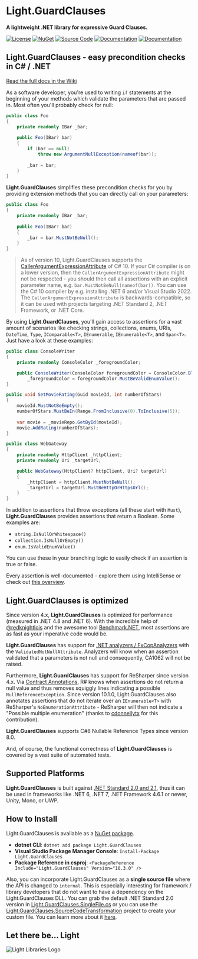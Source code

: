# Light.GuardClauses
**A lightweight .NET library for expressive Guard Clauses.** 

[![License](https://img.shields.io/badge/License-MIT-green.svg?style=for-the-badge)](https://github.com/feO2x/Light.GuardClauses/blob/master/LICENSE)
[![NuGet](https://img.shields.io/badge/NuGet-10.3.0-blue.svg?style=for-the-badge)](https://www.nuget.org/packages/Light.GuardClauses/)
[![Source Code](https://img.shields.io/badge/Source%20Code-10.3.0-blue.svg?style=for-the-badge)](https://github.com/feO2x/Light.GuardClauses/blob/master/Light.GuardClauses.SingleFile.cs)
[![Documentation](https://img.shields.io/badge/Docs-Wiki-yellowgreen.svg?style=for-the-badge)](https://github.com/feO2x/Light.GuardClauses/wiki)
[![Documentation](https://img.shields.io/badge/Docs-Changelog-yellowgreen.svg?style=for-the-badge)](https://github.com/feO2x/Light.GuardClauses/releases)

## Light.GuardClauses - easy precondition checks in C# / .NET

[Read the full docs in the Wiki](https://github.com/feO2x/Light.GuardClauses/wiki)

As a software developer, you're used to writing `if` statements at the beginning of your methods which validate the parameters that are passed in. Most often you'll probably check for null:

```csharp
public class Foo
{
    private readonly IBar _bar;
    
    public Foo(IBar? bar)
    {
        if (bar == null)
            throw new ArgumentNullException(nameof(bar));
        
        _bar = bar;
    }
}
```

**Light.GuardClauses** simplifies these precondition checks for you by providing extension methods that you can directly call on your parameters:

```csharp
public class Foo
{
    private readonly IBar _bar;
    
    public Foo(IBar? bar)
    {
        _bar = bar.MustNotBeNull();
    }
}
```

> As of version 10, Light.GuardClauses supports the [CallerArgumentExpressionAttribute](https://docs.microsoft.com/en-us/dotnet/api/system.runtime.compilerservices.callerargumentexpressionattribute) of C# 10. If your C# compiler is on a lower version, then the `CallerArgumentExpressionAttribute` might not be respected - you should then call all assertions with an explicit parameter name, e.g. `bar.MustNotBeNull(nameof(bar))`. You can use the C# 10 compiler by e.g. installing .NET 6 and/or Visual Studio 2022. The `CallerArgumentExpressionAttribute` is backwards-compatible, so it can be used with projects targeting .NET Standard 2, .NET Framework, or .NET Core.

By using **Light.GuardClauses**, you'll gain access to assertions for a vast amount of scenarios like checking strings, collections, enums, URIs, `DateTime`, `Type`, `IComparable<T>`, `IEnumerable`, `IEnumerable<T>`, and `Span<T>`. Just have a look at these examples:

```csharp
public class ConsoleWriter
{
    private readonly ConsoleColor _foregroundColor;

    public ConsoleWriter(ConsoleColor foregroundColor = ConsoleColor.Black) =>
        _foregroundColor = foregroundColor.MustBeValidEnumValue();
}
```

```csharp
public void SetMovieRating(Guid movieId, int numberOfStars)
{
    movieId.MustNotBeEmpty();
    numberOfStars.MustBeIn(Range.FromInclusive(0).ToInclusive(5));
    
    var movie = _movieRepo.GetById(movieId);
    movie.AddRating(numberOfStars);
}
```

```csharp
public class WebGateway
{
    private readonly HttpClient _httpClient;
    private readonly Uri _targetUrl;

    public WebGateway(HttpClient? httpClient, Uri? targetUrl)
    {
        _httpClient = httpClient.MustNotBeNull();
        _targetUrl = targetUrl.MustBeHttpOrHttpsUrl();
    }
}
```

In addition to assertions that throw exceptions (all these start with `Must`), **Light.GuardClauses** provides assertions that return a Boolean. Some examples are:
- `string.IsNullOrWhitespace()`
- `collection.IsNullOrEmpty()`
- `enum.IsValidEnumValue()`

You can use these in your branching logic to easily check if an assertion is true or false. 

Every assertion is well-documented - explore them using IntelliSense or check out [this overview](https://github.com/feO2x/Light.GuardClauses/wiki/Overview-of-All-Assertions).

## Light.GuardClauses is optimized

Since version 4.x, **Light.GuardClauses** is optimized for performance (measured in .NET 4.8 and .NET 6). With the incredible help of [@redknightlois](https://github.com/redknightlois) and the awesome tool [Benchmark.NET](https://github.com/dotnet/BenchmarkDotNet), most assertions are as fast as your imperative code would be.

**Light.GuardClauses** has support for [.NET analyzers / FxCopAnalyzers](https://docs.microsoft.com/en-us/dotnet/fundamentals/code-analysis/overview) with the `ValidatedNotNullAttribute`. Analyzers will know when an assertion validated that a parameters is not null and consequently, CA1062 will not be raised. 

Furthermore, **Light.GuardClauses** has support for ReSharper since version 4.x. Via [Contract Annotations](https://www.jetbrains.com/help/resharper/Contract_Annotations.html), R# knows when assertions do not return a null value and thus removes squiggly lines indicating a possible `NullReferenceException`. Since version 10.1.0, Light.GuardClauses also annotates assertions that do not iterate over an `IEnumerable<T>` with ReSharper's `NoEnumerationAttribute` - ReSharper will then not indicate a "Possible multiple enumeration" (thanks to [cdonnellytx](https://github.com/cdonnellytx) for this contribution).

**Light.GuardClauses** supports C#8 Nullable Reference Types since version 8.0.

And, of course, the functional correctness of **Light.GuardClauses** is covered by a vast suite of automated tests.

## Supported Platforms

**Light.GuardClauses** is built against [.NET Standard 2.0 and 2.1](https://docs.microsoft.com/en-us/dotnet/standard/net-standard), thus it can be used in frameworks like .NET 6, .NET 7, .NET Framework 4.6.1 or newer, Unity, Mono, or UWP.

## How to Install

Light.GuardClauses is available as a [NuGet package](https://www.nuget.org/packages/Light.GuardClauses/).

- **dotnet CLI**: `dotnet add package Light.GuardClauses`
- **Visual Studio Package Manager Console**: `Install-Package Light.GuardClauses`
- **Package Reference in csproj**: `<PackageReference Include="Light.GuardClauses" Version="10.3.0" />`

Also, you can incorporate Light.GuardClauses as a **single source file** where the API is changed to `internal`. This is especially interesting for framework / library developers that do not want to have a dependency on the Light.GuardClauses DLL. You can grab the default .NET Standard 2.0 version in [Light.GuardClauses.SingleFile.cs](https://github.com/feO2x/Light.GuardClauses/blob/master/Light.GuardClauses.SingleFile.cs) or you can use the [Light.GuardClauses.SourceCodeTransformation](https://github.com/feO2x/Light.GuardClauses/tree/master/Code/Light.GuardClauses.SourceCodeTransformation) project to create your custom file. You can learn more about it [here](https://github.com/feO2x/Light.GuardClauses/wiki/Including-Light.GuardClauses-as-source-code).

## Let there be... Light
![Light Libraries Logo](https://raw.githubusercontent.com/feO2x/Light.GuardClauses/main/Images/light_logo.png)
